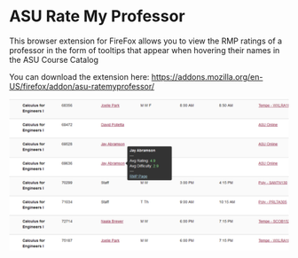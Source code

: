 # ASU Rate My Professor

This browser extension for FireFox allows you to view the RMP ratings of a professor in the form of tooltips that appear when hovering their names in the ASU Course Catalog


You can download the extension here: https://addons.mozilla.org/en-US/firefox/addon/asu-ratemyprofessor/


![](https://raw.githubusercontent.com/rahmed29/ASU-Rate-My-Professor/main/armp-example.png)
